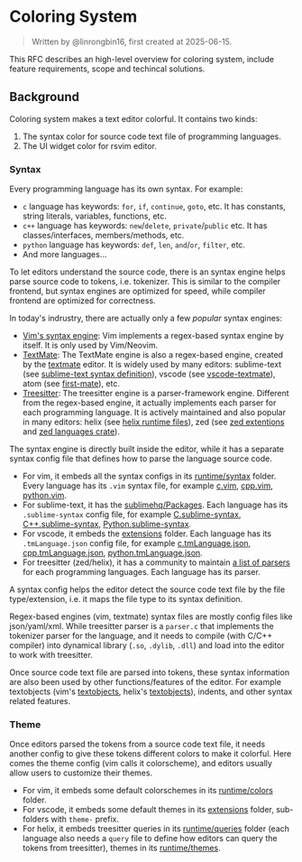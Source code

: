 # Coloring System

> Written by @linrongbin16, first created at 2025-06-15.

This RFC describes an high-level overview for coloring system, include feature requirements, scope and techincal solutions.

## Background

Coloring system makes a text editor colorful. It contains two kinds:

1. The syntax color for source code text file of programming languages.
2. The UI widget color for rsvim editor.

### Syntax

Every programming language has its own syntax. For example:

- `c` language has keywords: `for`, `if`, `continue`, `goto`, etc. It has constants, string literals, variables, functions, etc.
- `c++` language has keywords: `new`/`delete`, `private`/`public` etc. It has classes/interfaces, members/methods, etc.
- `python` language has keywords: `def`, `len`, `and`/`or`, `filter`, etc.
- And more languages...

To let editors understand the source code, there is an syntax engine helps parse source code to tokens, i.e. tokenizer. This is similar to the compiler frontend, but syntax engines are optimized for speed, while compiler frontend are optimized for correctness.

In today's indrustry, there are actually only a few *popular* syntax engines:

- [Vim's syntax engine](https://github.com/vim/vim/blob/master/src/syntax.c): Vim implements a regex-based syntax engine by itself. It is only used by Vim/Neovim.
- [TextMate](https://macromates.com/manual/en/language_grammars): The TextMate engine is also a regex-based engine, created by the [textmate](https://github.com/textmate/textmate) editor. It is widely used by many editors: sublime-text (see [sublime-text syntax definition](https://www.sublimetext.com/docs/syntax.html#include-syntax)), vscode (see [vscode-textmate](https://github.com/microsoft/vscode-textmate)), atom (see [first-mate](https://github.com/atom/first-mate)), etc.
- [Treesitter](https://github.com/tree-sitter/tree-sitter): The treesitter engine is a parser-framework engine. Different from the regex-based engine, it actually implements each parser for each programming language. It is actively maintained and also popular in many editors: helix (see [helix runtime files](https://github.com/helix-editor/helix/tree/master/runtime)), zed (see [zed extentions](https://github.com/zed-industries/zed/tree/main/extensions) and [zed languages crate](https://github.com/zed-industries/zed/tree/main/crates/languages/src)).

The syntax engine is directly built inside the editor, while it has a separate syntax config file that defines how to parse the language source code.

- For vim, it embeds all the syntax configs in its [runtime/syntax](https://github.com/vim/vim/tree/master/runtime/syntax) folder. Every language has its `.vim` syntax file, for example [c.vim](https://github.com/vim/vim/blob/master/runtime/syntax/c.vim), [cpp.vim](https://github.com/vim/vim/blob/master/runtime/syntax/cpp.vim), [python.vim](https://github.com/vim/vim/blob/master/runtime/syntax/python.vim).
- For sublime-text, it has the [sublimehq/Packages](https://github.com/sublimehq/Packages). Each language has its `.sublime-syntax` config file, for example [C.sublime-syntax](https://github.com/sublimehq/Packages/blob/master/C%2B%2B/C.sublime-syntax), [C++.sublime-syntax](https://github.com/sublimehq/Packages/blob/master/C%2B%2B/C%2B%2B.sublime-syntax), [Python.sublime-syntax](https://github.com/sublimehq/Packages/blob/master/Python/Python.sublime-syntax).
- For vscode, it embeds the [extensions](https://github.com/microsoft/vscode/tree/main/extensions) folder. Each language has its `.tmLanguage.json` config file, for example [c.tmLanguage.json](https://github.com/microsoft/vscode/blob/main/extensions/cpp/syntaxes/c.tmLanguage.json), [cpp.tmLanguage.json](https://github.com/microsoft/vscode/blob/main/extensions/cpp/syntaxes/cpp.tmLanguage.json), [python.tmLanguage.json](https://github.com/microsoft/vscode/blob/main/extensions/python/syntaxes/MagicPython.tmLanguage.json).
- For treesitter (zed/helix), it has a community to maintain [a list of parsers](https://github.com/tree-sitter/tree-sitter/wiki/List-of-parsers) for each programming languages. Each language has its parser.

A syntax config helps the editor detect the source code text file by the file type/extension, i.e. it maps the file type to its syntax definition.

Regex-based engines (vim, textmate) syntax files are mostly config files like json/yaml/xml. While treesitter parser is a `parser.c` that implements the tokenizer parser for the language, and it needs to compile (with C/C++ compiler) into dynamical library (`.so`, `.dylib`, `.dll`) and load into the editor to work with treesitter.

Once source code text file are parsed into tokens, these syntax information are also been used by other functions/features of the editor. For example textobjects (vim's [textobjects](https://vimhelp.org/motion.txt.html#text-objects), helix's [textobjects](https://docs.helix-editor.com/textobjects.html)), indents, and other syntax related features.

### Theme

Once editors parsed the tokens from a source code text file, it needs another config to give these tokens different colors to make it colorful. Here comes the theme config (vim calls it colorscheme), and editors usually allow users to customize their themes.

- For vim, it embeds some default colorschemes in its [runtime/colors](https://github.com/vim/vim/tree/master/runtime/colors) folder.
- For vscode, it embeds some default themes in its [extensions](https://github.com/microsoft/vscode/tree/main/extensions) folder, sub-folders with `theme-` prefix.
- For helix, it embeds treesitter queries in its [runtime/queries](https://github.com/helix-editor/helix/tree/master/runtime/queries) folder (each language also needs a `query` file to define how editors can query the tokens from treesitter), themes in its [runtime/themes](https://github.com/helix-editor/helix/tree/master/runtime/themes).

